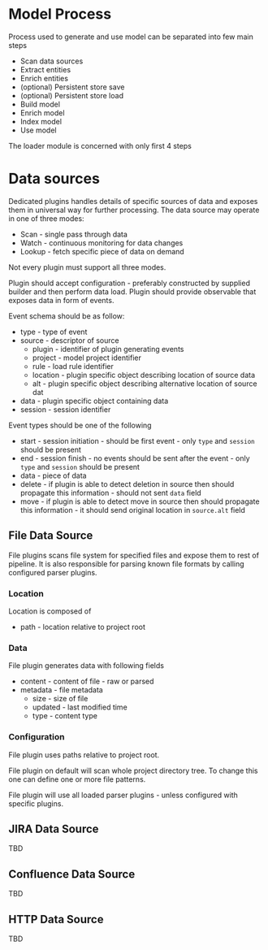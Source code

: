 # Model Process
Process used to generate and use model can be separated into few main steps
* Scan data sources
* Extract entities
* Enrich entities
* (optional) Persistent store save
* (optional) Persistent store load
* Build model
* Enrich model 
* Index model
* Use model

The loader module is concerned with only first 4 steps

# Data sources
Dedicated plugins handles details of specific sources of data and exposes them in universal way for further processing.
The data source may operate in one of three modes:
* Scan - single pass through data
* Watch - continuous monitoring for data changes
* Lookup - fetch specific piece of data on demand

Not every plugin must support all three modes.

Plugin should accept configuration - preferably constructed by supplied builder and then perform data load.
Plugin should provide observable that exposes data in form of events.

Event schema should be as follow:
* type - type of event
* source - descriptor of source
  * plugin - identifier of plugin generating events
  * project - model project identifier
  * rule - load rule identifier
  * location - plugin specific object describing location of source data
  * alt - plugin specific object describing alternative location of source dat
* data - plugin specific object containing data
* session - session identifier

Event types should be one of the following
* start - session initiation - should be first event - only `type` and `session` should be present
* end - session finish - no events should be sent after the event - only `type` and `session` should be present
* data - piece of data
* delete - if plugin is able to detect deletion in source then should propagate this information - should not sent `data` field
* move - if plugin is able to detect move in source then should propagate this information - it should send original location in `source.alt` field

## File Data Source
File plugins scans file system for specified files and expose them to rest of pipeline. 
It is also responsible for parsing known file formats by calling configured parser plugins.

### Location
Location is composed of
* path - location relative to project root

### Data
File plugin generates data with following fields
* content - content of file - raw or parsed
* metadata - file metadata
  * size - size of file
  * updated - last modified time
  * type - content type

### Configuration
File plugin uses paths relative to project root. 

File plugin on default will scan whole project directory tree.
To change this one can define one or more file patterns.

File plugin will use all loaded parser plugins - unless configured with specific plugins.

## JIRA Data Source
TBD
## Confluence Data Source
TBD
## HTTP Data Source
TBD
